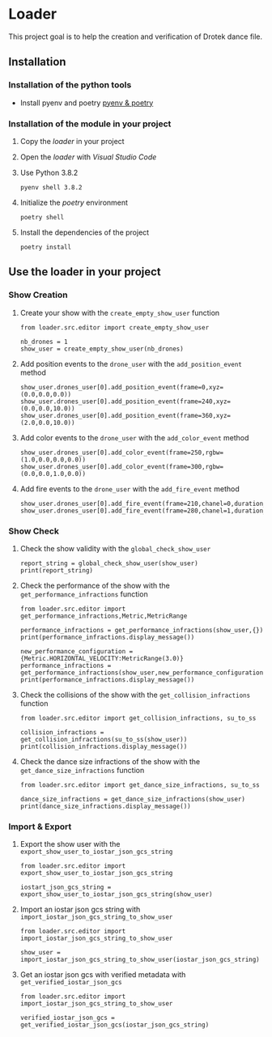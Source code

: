 # Loader

This project goal is to help the creation and verification of Drotek dance file.

## Installation

### Installation of the python tools

- Install pyenv and poetry [pyenv & poetry](https://drotek.atlassian.net/wiki/spaces/DRONE/pages/36143105/Python+Tools+Tutorial)

### Installation of the module in your project

1. Copy the _loader_ in your project

1. Open the _loader_ with _Visual Studio Code_

1. Use Python 3.8.2

   ```shell
   pyenv shell 3.8.2
   ```

1. Initialize the _poetry_ environment

   ```shell
   poetry shell
   ```

1. Install the dependencies of the project

   ```shell
   poetry install
   ```

## Use the loader in your project

### Show Creation

1. Create your show with the `create_empty_show_user` function

   ```shell
   from loader.src.editor import create_empty_show_user

   nb_drones = 1
   show_user = create_empty_show_user(nb_drones)
   ```

1. Add position events to the `drone_user` with the `add_position_event` method

   ```shell
   show_user.drones_user[0].add_position_event(frame=0,xyz=(0.0,0.0,0.0))
   show_user.drones_user[0].add_position_event(frame=240,xyz=(0.0,0.0,10.0))
   show_user.drones_user[0].add_position_event(frame=360,xyz=(2.0,0.0,10.0))
   ```

1. Add color events to the `drone_user` with the `add_color_event` method

   ```shell
   show_user.drones_user[0].add_color_event(frame=250,rgbw=(1.0,0.0,0.0,0.0))
   show_user.drones_user[0].add_color_event(frame=300,rgbw=(0.0,0.0,1.0,0.0))
   ```

1. Add fire events to the `drone_user` with the `add_fire_event` method

   ```shell
   show_user.drones_user[0].add_fire_event(frame=210,chanel=0,duration_frame=0)
   show_user.drones_user[0].add_fire_event(frame=280,chanel=1,duration_frame=0)
   ```

### Show Check

1. Check the show validity with the `global_check_show_user`

   ```shell
   report_string = global_check_show_user(show_user)
   print(report_string)
   ```

1. Check the performance of the show with the `get_performance_infractions` function

   ```shell
   from loader.src.editor import get_performance_infractions,Metric,MetricRange

   performance_infractions = get_performance_infractions(show_user,{})
   print(performance_infractions.display_message())

   new_performance_configuration = {Metric.HORIZONTAL_VELOCITY:MetricRange(3.0)}
   performance_infractions = get_performance_infractions(show_user,new_performance_configuration)
   print(performance_infractions.display_message())
   ```

1. Check the collisions of the show with the `get_collision_infractions` function

   ```shell
   from loader.src.editor import get_collision_infractions, su_to_ss

   collision_infractions = get_collision_infractions(su_to_ss(show_user))
   print(collision_infractions.display_message())
   ```

1. Check the dance size infractions of the show with the `get_dance_size_infractions`
   function

   ```shell
   from loader.src.editor import get_dance_size_infractions, su_to_ss

   dance_size_infractions = get_dance_size_infractions(show_user)
   print(dance_size_infractions.display_message())
   ```

### Import & Export

1. Export the show user with the `export_show_user_to_iostar_json_gcs_string`

   ```shell
   from loader.src.editor import export_show_user_to_iostar_json_gcs_string

   iostart_json_gcs_string = export_show_user_to_iostar_json_gcs_string(show_user)
   ```

1. Import an iostar json gcs string with `import_iostar_json_gcs_string_to_show_user`

   ```shell
   from loader.src.editor import import_iostar_json_gcs_string_to_show_user

   show_user = import_iostar_json_gcs_string_to_show_user(iostar_json_gcs_string)
   ```

1. Get an iostar json gcs with verified metadata with `get_verified_iostar_json_gcs`

   ```shell
   from loader.src.editor import import_iostar_json_gcs_string_to_show_user

   verified_iostar_json_gcs = get_verified_iostar_json_gcs(iostar_json_gcs_string)
   ```
